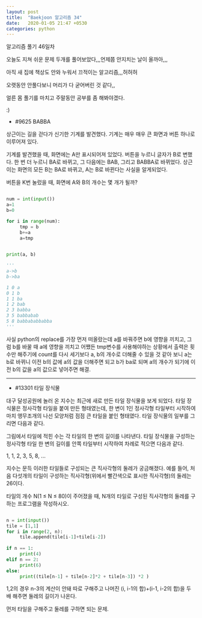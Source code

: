 ```yaml
---
layout: post
title:  "Baekjoon 알고리즘 34"
date:   2020-01-05 21:47 +0530
categories: python
---
```


알고리즘 풀기 46일차

오늘도 지쳐 쉬운 문제 두개를 풀어보았다,,,언제쯤 안지치는 날이 올까아,,,

아직 새 집에 책상도 안와 누워서 끄적이는 알고리즘,,,허허허

오랫동안 안풀다보니 머리가 다 굳어버린 것 같다,,

얼른 몸 풀기를 마치고 주말동안 공부를 좀 해봐야겠다.

:)


- #9625     BABBA

상근이는 길을 걷다가 신기한 기계를 발견했다. 기계는 매우 매우 큰 화면과 버튼 하나로 이루어져 있다.

기계를 발견했을 때, 화면에는 A만 표시되어져 있었다. 버튼을 누르니 글자가 B로 변했다. 한 번 더 누르니 BA로 바뀌고, 그 다음에는 BAB, 그리고 BABBA로 바뀌었다. 상근이는 화면의 모든 B는 BA로 바뀌고, A는 B로 바뀐다는 사실을 알게되었다.

버튼을 K번 눌렀을 때, 화면에 A와 B의 개수는 몇 개가 될까?

```python

num = int(input())
a=1
b=0

for i in range(num):
     tmp = b
     b+=a
     a=tmp
     

print(a, b)

'''
a->b
b->ba

1 0 a 
0 1 b
1 1 ba
1 2 bab
2 3 babba
3 5 babbabab
5 8 babbababbabba
'''


```

사실 python의 replace를 가장 먼저 떠올랐는데 a를 바꿔주면 b에 영향을 끼치고, 그럼 b를 바꿀 때 a에 영향을 끼치고 어쨌든 tmp변수를 사용해야하는 상황에서 출력은 횟수만 해주기에 count를 다시 세기보다 a, b의 개수로 더해줄 수 있을 것 같아 보니 a는 b로 바뀌니 이전 b의 값에 a의 값을 더해주면 되고 b가 ba로 되며 a의 개수가 되기에 이전 b의 값을 a의 값으로 넣어주면 해결.


---

- #13301     타일 장식물

대구 달성공원에 놀러 온 지수는 최근에 새로 만든 타일 장식물을 보게 되었다. 타일 장식물은 정사각형 타일을 붙여 만든 형태였는데, 한 변이 1인 정사각형 타일부터 시작하여 마치 앵무조개의 나선 모양처럼 점점 큰 타일을 붙인 형태였다. 타일 장식물의 일부를 그리면 다음과 같다.

그림에서 타일에 적힌 수는 각 타일의 한 변의 길이를 나타낸다. 타일 장식물을 구성하는 정사각형 타일 한 변의 길이를 안쪽 타일부터 시작하여 차례로 적으면 다음과 같다.

1, 1, 2, 3, 5, 8, ... 

지수는 문득 이러한 타일들로 구성되는 큰 직사각형의 둘레가 궁금해졌다. 예를 들어, 처음 다섯개의 타일이 구성하는 직사각형(위에서 빨간색으로 표시한 직사각형)의 둘레는 26이다.

타일의 개수 N(1 ≤ N ≤ 80)이 주어졌을 때, N개의 타일로 구성된 직사각형의 둘레를 구하는 프로그램을 작성하시오.

```python

n = int(input())
tile = [1,1]
for i in range(2, n):
     tile.append(tile[i-1]+tile[i-2])
     
if n == 1:
     print(4)
elif n == 2:
     print(6)
else:
     print((tile[n-1] + tile[n-2]*2 + tile[n-3]) *2 )


```

1,2의 경우 n-3의 계산이 안돼 따로 구해주고 나머진 (i, i-1의 합)+(i-1, i-2의 합)을 두배 해주면 둘레의 길이가 나온다. 

먼저 타일을 구해주고 둘레를 구하면 되는 문제.